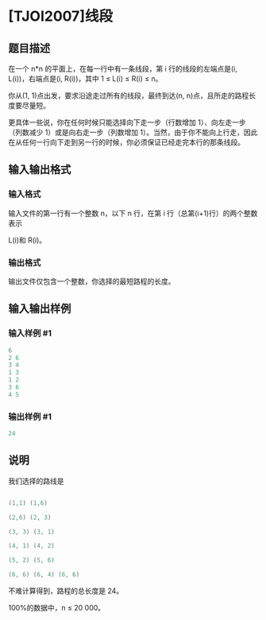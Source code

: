 # [TJOI2007]线段

## 题目描述

在一个 n\*n 的平面上，在每一行中有一条线段，第 i 行的线段的左端点是(i, L(i))，右端点是(i, R(i))，其中 1 ≤ L(i) ≤ R(i) ≤ n。

你从(1, 1)点出发，要求沿途走过所有的线段，最终到达(n, n)点，且所走的路程长度要尽量短。

更具体一些说，你在任何时候只能选择向下走一步（行数增加 1）、向左走一步（列数减少 1）或是向右走一步（列数增加 1）。当然，由于你不能向上行走，因此在从任何一行向下走到另一行的时候，你必须保证已经走完本行的那条线段。

## 输入输出格式

### 输入格式

输入文件的第一行有一个整数 n，以下 n 行，在第 i 行（总第(i+1)行）的两个整数表示

L(i)和 R(i)。

### 输出格式

输出文件仅包含一个整数，你选择的最短路程的长度。

## 输入输出样例

### 输入样例 #1

```cpp
6
2 6
3 4
1 3
1 2
3 6
4 5
```


### 输出样例 #1

```cpp
24
```


## 说明

我们选择的路线是

```cpp

(1,1) (1,6)

(2,6) (2, 3)

(3, 3) (3, 1)

(4, 1) (4, 2)

(5, 2) (5, 6)

(6, 6) (6, 4) (6, 6)

```

不难计算得到，路程的总长度是 24。

100%的数据中，n ≤ 20 000。

